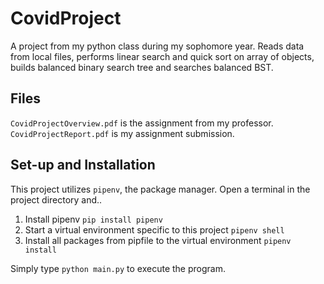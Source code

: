 # CovidProject
A project from my python class during my sophomore year. Reads data from local files, performs linear search and quick sort on array of objects, builds balanced binary search tree and searches balanced BST. 

## Files
`CovidProjectOverview.pdf` is the assignment from my professor. <br>
`CovidProjectReport.pdf` is my assignment submission.

## Set-up and Installation
This project utilizes `pipenv`, the package manager. Open a terminal in the project directory and..

1. Install pipenv
`pip install pipenv`
2. Start a virtual environment specific to this project
`pipenv shell`
3. Install all packages from pipfile to the virtual environment
`pipenv install`

 Simply type `python main.py` to execute the program.
